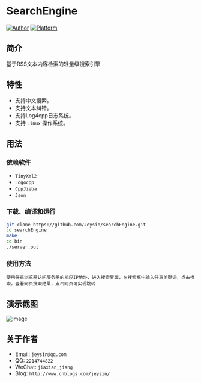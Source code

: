 # SearchEngine

[![Author](https://img.shields.io/badge/author-@Jeysin-blue.svg?style=flat)](http://www.cnblogs.com/jeysin/) 
[![Platform](https://img.shields.io/badge/platform-Linux-green.svg?style=flat)](https://github.com/yanyiwu/cppjieba)

## 简介

基于RSS文本内容检索的轻量级搜索引擎

## 特性

+ 支持中文搜索。
+ 支持文本纠错。
+ 支持Log4cpp日志系统。
+ 支持 `Linux` 操作系统。

## 用法

### 依赖软件

+ `TinyXml2`
+ `Log4cpp`
+ `CppJieba`
+ `Json`

### 下载、编译和运行

```sh
git clone https://github.com/Jeysin/searchEngine.git
cd searchEngine
make
cd bin
./server.out
```

### 使用方法

```
使用任意浏览器访问服务器的相应IP地址，进入搜索界面，在搜索框中输入任意关键词，点击搜索，查看网页搜索结果，点击网页可实现跳转
```

## 演示截图

![image](http://images.cnblogs.com/cnblogs_com/jeysin/1181693/o_20171215.PNG)

## 关于作者

+ Email: `jeysin@qq.com`
+ QQ: `2214744822`
+ WeChat: `jiaxian_jiang`
+ Blog: `http://www.cnblogs.com/jeysin/`



